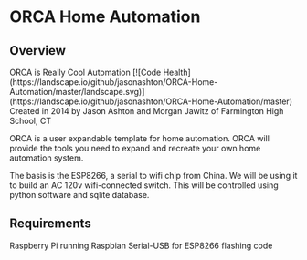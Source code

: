 ORCA Home Automation
=====================
<h2>Overview</h2>
ORCA is Really Cool Automation  
[![Code Health](https://landscape.io/github/jasonashton/ORCA-Home-Automation/master/landscape.svg)](https://landscape.io/github/jasonashton/ORCA-Home-Automation/master)  
Created in 2014 by Jason Ashton and Morgan Jawitz of Farmington High School, CT

ORCA is a user expandable template for home automation. ORCA will provide the tools you need to expand and recreate your own home automation system. 

The basis is the ESP8266, a serial to wifi chip from China. We will be using it to build an AC 120v wifi-connected switch. This will be controlled using python software and sqlite database. 

<h2>Requirements</h2>
Raspberry Pi running Raspbian
Serial-USB for ESP8266 flashing code
